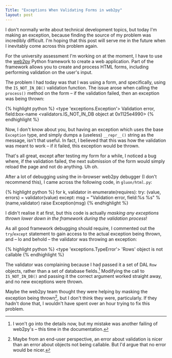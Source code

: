 ```yaml
---
Title: "Exceptions When Validating Forms in web2py"
layout: post
---
```


I don't normally write about technical development topics, but today I'm making an exception, because finding the source of my problem was incredibly difficult. I'm hoping that this post will serve me in the future when I inevitably come across this problem again. <!-- more -->

For the university assessment I'm working on at the moment, I have to use the [web2py][web2py] Python framework to create a web application. Part of the framework allows you to create and process HTML forms, including performing validation on the user's input.

The problem I had today was that I was using a form, and specifically, using the `IS_NOT_IN_DB()` validation function. The issue arose when calling the `process()` method on the form – if the validation failed, then an exception was being thrown:

{% highlight python %}
<type 'exceptions.Exception'> Validation error, field:box-name <validators.IS_NOT_IN_DB object at 0x1125e4990>
{% endhighlight %}

Now, I don't know about you, but having an exception which uses the base `Exception` type, and simply dumps a (useless) `__repr__()` string as the message, isn't that useful. In fact, I believed that this was how the validation was meant to work – if it failed, this exception would be thrown.

That's all great, except after testing my form for a while, I noticed a bug where, if the validation failed, the next submission of the form would simply reload the page and not do anything. Uh oh.

After a lot of debugging using the in-browser web2py debugger (I don't recommend this), I came across the following code, in `gluon/html.py`:

{% highlight python %}
for k, validator in enumerate(requires):
	try:
    	(value, errors) = validator(value)
    except:
    	msg = "Validation error, field:%s %s" % (name,validator)
        raise Exception(msg)
{% endhighlight %}

I didn't realise it at first, but this code is actually _masking any exceptions thrown lower down in the framework during the validation process_!

As all good framework debugging should require, I commented out the `try`/`except` statement to gain access to the actual exception being thrown, and – lo and behold – the validator was throwing an exception:

{% highlight python %}
<type 'exceptions.TypeError'> 'Rows' object is not callable
{% endhighlight %}

The validator was complaining because I had passed it a set of DAL `Row` objects, rather than a set of database fields.[^1] Modifying the call to `IS_NOT_IN_DB()` and passing it the correct argument worked straight away, and no new exceptions were thrown.

Maybe the web2py team thought they were helping by masking the exception being thrown[^2], but I don't think they were, particularly. If they hadn't done that, I wouldn't have spent over an hour trying to fix this problem.


[web2py]: http://web2py.com/

[^1]: I won't go into the details now, but my mistake was another failing of web2py's – this time in the documentation.
[^2]: Maybe from an end-user perspective, an error about validation is nicer than an error about objects not being callable. But I'd argue that no error would be nicer.
